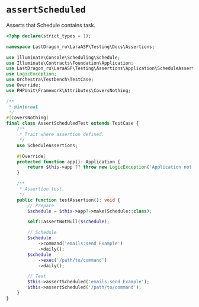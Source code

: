 # `assertScheduled`

Asserts that Schedule contains task.

[include:example]: ./AssertScheduledTest.php
[//]: # (start: 2e2bd1c19dd1317dbeb00c56329568187b473413d8b101293b0f5801076252d3)
[//]: # (warning: Generated automatically. Do not edit.)

```php
<?php declare(strict_types = 1);

namespace LastDragon_ru\LaraASP\Testing\Docs\Assertions;

use Illuminate\Console\Scheduling\Schedule;
use Illuminate\Contracts\Foundation\Application;
use LastDragon_ru\LaraASP\Testing\Assertions\Application\ScheduleAssertions;
use LogicException;
use Orchestra\Testbench\TestCase;
use Override;
use PHPUnit\Framework\Attributes\CoversNothing;

/**
 * @internal
 */
#[CoversNothing]
final class AssertScheduledTest extends TestCase {
    /**
     * Trait where assertion defined.
     */
    use ScheduleAssertions;

    #[Override]
    protected function app(): Application {
        return $this->app ?? throw new LogicException('Application not yet initialized.');
    }

    /**
     * Assertion test.
     */
    public function testAssertion(): void {
        // Prepare
        $schedule = $this->app?->make(Schedule::class);

        self::assertNotNull($schedule);

        // Schedule
        $schedule
            ->command('emails:send Example')
            ->daily();
        $schedule
            ->exec('/path/to/command')
            ->daily();

        // Test
        $this->assertScheduled('emails:send Example');
        $this->assertScheduled('/path/to/command');
    }
}
```

[//]: # (end: 2e2bd1c19dd1317dbeb00c56329568187b473413d8b101293b0f5801076252d3)

